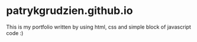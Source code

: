 # patrykgrudzien.github.io

This is my portfolio written by using html, css and simple block of javascript code :)
